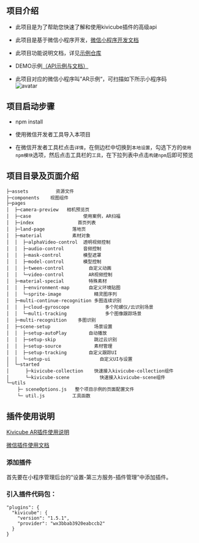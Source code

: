 ##  项目介绍

* 此项目是为了帮助您快速了解和使用kivicube插件的高级api

* 此项目是基于微信小程序开发，[微信小程序开发文档](https://developers.weixin.qq.com/miniprogram/dev/framework/)

* 此项目功能说明文档，详见[示例仓库](https://www.yuque.com/kivicube/manual/advanced-api)

* DEMO示例[（API示例与文档）](https://github.com/kivisense/wechat-kivicube-plugin-api-demo)

* 此项目对应的微信小程序叫”AR示例“，可扫描如下所示小程序码  
![avatar](https://cdn.nlark.com/yuque/0/2020/jpeg/217517/1606982678816-87c46bb6-261c-458d-b8bf-e3a6d15b9993.jpeg?x-oss-process=image%2Fresize%2Cw_200)

## 项目启动步骤
* npm install

* 使用微信开发者工具导入本项目

* 在微信开发者工具栏点击`详情`，在侧边栏中切换到`本地设置`，勾选下方的`使用npm模块`选项，然后点击工具栏的`工具`，在下拉列表中点击`构建npm`后即可预览

## 项目目录及页面介绍
```
├─assets 		  资源文件
├─components 	视图组件
├─pages
│  ├─camera-preview   相机预览页
│  ├─case 				    使用案例，AR扫福
│  ├─index 			      首页列表
│  ├─land-page 		    落地页
│  ├─material 		    素材对象
│  │  ├─alphaVideo-control  透明视频控制
│  │  ├─audio-control 	    音频控制
│  │  ├─mask-control  	    模型遮罩
│  │  ├─model-control       模型控制
│  │  ├─tween-control   	  自定义动画
│  │  └─video-control	      AR视频控制
│  ├─material-special		  特殊素材
│  │  ├─environment-map 	  自定义环境贴图
│  │  └─sprite-image 		    精灵图序列
│  ├─multi-continue-recognition 多图连续识别
│  │  ├─cloud-gyroscope		        多个陀螺仪/云识别场景
│  │  └─multi-tracking 		        多个图像跟踪场景
│  ├─multi-recognition 	  多图识别
│  ├─scene-setup 			    场景设置
│  │  ├─setup-autoPlay 		  自动播放
│  │  ├─setup-skip 			    跳过云识别
│  │  ├─setup-source 		    素材管理
│  │  ├─setup-tracking 		  自定义跟踪UI
│  │  └─setup-ui 			      自定义UI与设置
│  └─started
│      ├─kivicube-collection	快速接入kivicube-collection组件
│      └─kivicube-scene 		  快速接入kivicube-scene组件
└─utils			
	├─ sceneOptions.js	 整个项目示例的页面配置文件
	└─ util.js 			工具函数
```

## 插件使用说明

[Kivicube AR插件使用说明](https://mp.weixin.qq.com/wxopen/plugindevdoc?appid=wx3bbab3920eabccb2&token=&lang=zh_CN)

[微信插件使用文档](https://developers.weixin.qq.com/miniprogram/dev/framework/plugin/using.html) 

### 添加插件
首先要在小程序管理后台的“设置-第三方服务-插件管理”中添加插件。

### 引入插件代码包：
    "plugins": {
      "kivicube": {
        "version": "1.5.1",
        "provider": "wx3bbab3920eabccb2"
      }
	}



